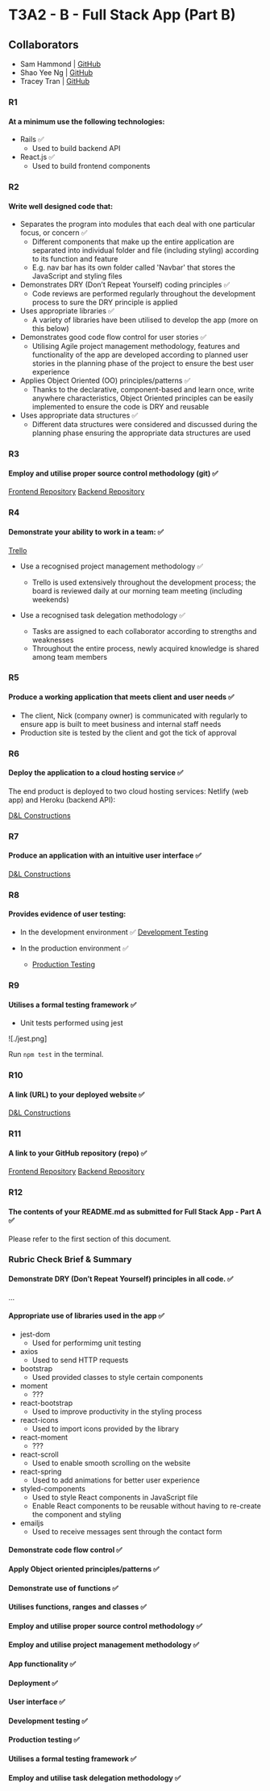 # T3A2 - B - Full Stack App (Part B)

## Collaborators

- Sam Hammond | [GitHub](https://github.com/samhammond87)
- Shao Yee Ng | [GitHub](https://github.com/yee-codes)
- Tracey Tran | [GitHub](https://github.com/Trac3yTran)

### R1

#### At a minimum use the following technologies:

- Rails ✅
  - Used to build backend API
- React.js ✅
  - Used to build frontend components

### R2

#### Write well designed code that:

- Separates the program into modules that each deal with one particular focus, or concern ✅
  - Different components that make up the entire application are separated into individual folder and file (including styling) according to its function and feature
  - E.g. nav bar has its own folder called 'Navbar' that stores the JavaScript and styling files
- Demonstrates DRY (Don’t Repeat Yourself) coding principles ✅
  - Code reviews are performed regularly throughout the development process to sure the DRY principle is applied
- Uses appropriate libraries ✅
  - A variety of libraries have been utilised to develop the app (more on this below)
- Demonstrates good code flow control for user stories ✅
  - Utilising Agile project management methodology, features and functionality of the app are developed according to planned user stories in the planning phase of the project to ensure the best user experience
- Applies Object Oriented (OO) principles/patterns ✅
  - Thanks to the declarative, component-based and learn once, write anywhere characteristics, Object Oriented principles can be easily implemented to ensure the code is DRY and reusable
- Uses appropriate data structures ✅
  - Different data structures were considered and discussed during the planning phase ensuring the appropriate data structures are used

### R3

#### Employ and utilise proper source control methodology (git) ✅

[Frontend Repository](https://github.com/yee-codes/d-l-constructions)
[Backend Repository](https://github.com/samhammond87/dlConstruction)

### R4

#### Demonstrate your ability to work in a team: ✅

[Trello](https://trello.com/b/rDfOx3BL/t3a2-b-d-l-construction-part-b)

- Use a recognised project management methodology ✅

  - Trello is used extensively throughout the development process; the board is reviewed daily at our morning team meeting (including weekends)

- Use a recognised task delegation methodology ✅
  - Tasks are assigned to each collaborator according to strengths and weaknesses
  - Throughout the entire process, newly acquired knowledge is shared among team members

### R5

#### Produce a working application that meets client and user needs ✅

- The client, Nick (company owner) is communicated with regularly to ensure app is built to meet business and internal staff needs
- Production site is tested by the client and got the tick of approval

### R6

#### Deploy the application to a cloud hosting service ✅

The end product is deployed to two cloud hosting services: Netlify (web app) and Heroku (backend API):

[D&L Constructions](https://dl-constructions.netlify.app/)

### R7

#### Produce an application with an intuitive user interface ✅

[D&L Constructions](https://dl-constructions.netlify.app/)

### R8

#### Provides evidence of user testing:

- In the development environment ✅
  [Development Testing]()

- In the production environment ✅
  - [Production Testing]()

### R9

#### Utilises a formal testing framework ✅

- Unit tests performed using jest

![./jest.png]

Run `npm test` in the terminal.

### R10

#### A link (URL) to your deployed website ✅

[D&L Constructions](https://dl-constructions.netlify.app/)

### R11

#### A link to your GitHub repository (repo) ✅

[Frontend Repository](https://github.com/yee-codes/d-l-constructions)
[Backend Repository](https://github.com/samhammond87/dlConstruction)

### R12

#### The contents of your README.md as submitted for Full Stack App - Part A ✅

Please refer to the first section of this document.

### Rubric Check Brief & Summary

#### Demonstrate DRY (Don’t Repeat Yourself) principles in all code. ✅

...

#### Appropriate use of libraries used in the app ✅

- jest-dom
  - Used for performimg unit testing
- axios
  - Used to send HTTP requests
- bootstrap
  - Used provided classes to style certain components
- moment
  - ???
- react-bootstrap
  - Used to improve productivity in the styling process
- react-icons
  - Used to import icons provided by the library
- react-moment
  - ???
- react-scroll
  - Used to enable smooth scrolling on the website
- react-spring
  - Used to add animations for better user experience
- styled-components
  - Used to style React components in JavaScript file
  - Enable React components to be reusable without having to re-create the component and styling
- emailjs
  - Used to receive messages sent through the contact form

#### Demonstrate code flow control ✅

#### Apply Object oriented principles/patterns ✅

#### Demonstrate use of functions ✅

#### Utilises functions, ranges and classes ✅

#### Employ and utilise proper source control methodology ✅

#### Employ and utilise project management methodology ✅

#### App functionality ✅

#### Deployment ✅

#### User interface ✅

#### Development testing ✅

#### Production testing ✅

#### Utilises a formal testing framework ✅

#### Employ and utilise task delegation methodology ✅
